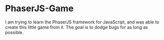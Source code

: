 # PhaserJS-Game
I am trying to learn the PhaserJS framework for JavaScript, and was able to create this little game from it. The goal is to dodge bugs for as long as possible.
